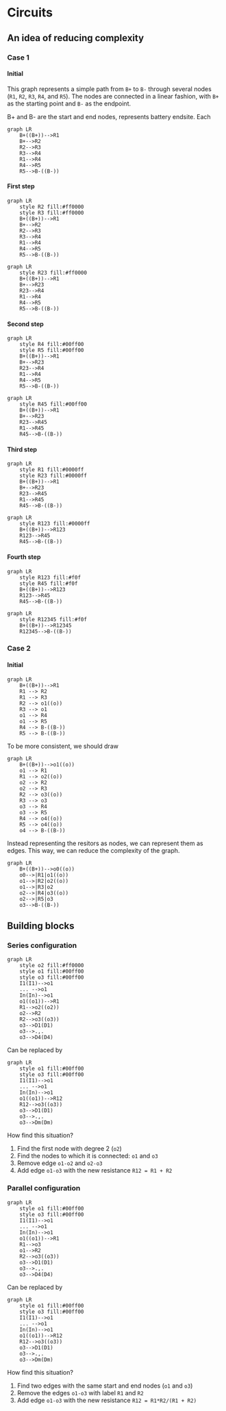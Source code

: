 # Circuits

## An idea of reducing complexity


### Case 1

#### Initial

This graph represents a simple path from `B+` to `B-` through several nodes (`R1`, `R2`, `R3`, `R4`, and `R5`). The nodes are connected in a linear fashion, with `B+` as the starting point and `B-` as the endpoint.

B+ and B- are the start and end nodes, represents battery endsite. Each



```mermaid
graph LR
    B+((B+))-->R1
    B+-->R2
    R2-->R3
    R3-->R4
    R1-->R4
    R4-->R5
    R5-->B-((B-))
```

#### First step

```mermaid
graph LR
    style R2 fill:#ff0000
    style R3 fill:#ff0000
    B+((B+))-->R1
    B+-->R2
    R2-->R3
    R3-->R4
    R1-->R4
    R4-->R5
    R5-->B-((B-))
```
```mermaid
graph LR
    style R23 fill:#ff0000
    B+((B+))-->R1
    B+-->R23
    R23-->R4
    R1-->R4
    R4-->R5
    R5-->B-((B-))
```

#### Second step

```mermaid
graph LR
    style R4 fill:#00ff00
    style R5 fill:#00ff00
    B+((B+))-->R1
    B+-->R23
    R23-->R4
    R1-->R4
    R4-->R5
    R5-->B-((B-))
```
```mermaid
graph LR
    style R45 fill:#00ff00
    B+((B+))-->R1
    B+-->R23
    R23-->R45
    R1-->R45
    R45-->B-((B-))
```

#### Third step

```mermaid
graph LR
    style R1 fill:#0000ff
    style R23 fill:#0000ff
    B+((B+))-->R1
    B+-->R23
    R23-->R45
    R1-->R45
    R45-->B-((B-))
```

```mermaid
graph LR
    style R123 fill:#0000ff
    B+((B+))-->R123
    R123-->R45
    R45-->B-((B-))
```

#### Fourth step

```mermaid
graph LR
    style R123 fill:#f0f
    style R45 fill:#f0f
    B+((B+))-->R123
    R123-->R45
    R45-->B-((B-))
```

```mermaid
graph LR
    style R12345 fill:#f0f
    B+((B+))-->R12345
    R12345-->B-((B-))
```

### Case 2

#### Initial

```mermaid
graph LR
    B+((B+))-->R1
    R1 --> R2
    R1 --> R3
    R2 --> o1((o))
    R3 --> o1    
    o1 --> R4
    o1 --> R5
    R4 --> B-((B-))
    R5 --> B-((B-))
```

To be more consistent, we should draw

```mermaid
graph LR
    B+((B+))-->o1((o))
    o1 --> R1
    R1 --> o2((o))
    o2 --> R2
    o2 --> R3
    R2 --> o3((o))
    R3 --> o3    
    o3 --> R4
    o3 --> R5
    R4 --> o4((o))
    R5 --> o4((o))
    o4 --> B-((B-))
```

Instead representing the resitors as nodes, we can represent them as edges. This way, we can reduce the complexity of the graph.



```mermaid
graph LR
    B+((B+))-->o0((o))
    o0-->|R1|o1((o))
    o1-->|R2|o2((o))
    o1-->|R3|o2
    o2-->|R4|o3((o))
    o2-->|R5|o3
    o3-->B-((B-))
```


## Building blocks

### Series configuration

```mermaid
graph LR
    style o2 fill:#ff0000
    style o1 fill:#00ff00
    style o3 fill:#00ff00
    I1(I1)-->o1
    ... -->o1
    In(In)-->o1
    o1((o1))-->R1
    R1-->o2((o2))
    o2-->R2
    R2-->o3((o3))
    o3-->D1(D1)
    o3-->.,.
    o3-->D4(D4)
```

Can be replaced by

```mermaid
graph LR
    style o1 fill:#00ff00
    style o3 fill:#00ff00
    I1(I1)-->o1
    ... -->o1
    In(In)-->o1
    o1((o1))-->R12
    R12-->o3((o3))
    o3-->D1(D1)
    o3-->.,.
    o3-->Dm(Dm)
```

How find this situation?
1. Find the first node with degree 2 (`o2`)
2. Find the nodes to which it is connected: `o1` and `o3`
3. Remove edge `o1-o2` and `o2-o3`
4. Add edge `o1-o3` with the new resistance `R12 = R1 + R2`

### Parallel configuration

```mermaid
graph LR
    style o1 fill:#00ff00
    style o3 fill:#00ff00
    I1(I1)-->o1
    ... -->o1
    In(In)-->o1
    o1((o1))-->R1
    R1-->o3
    o1-->R2
    R2-->o3((o3))
    o3-->D1(D1)
    o3-->.,.
    o3-->D4(D4)
```

Can be replaced by

```mermaid
graph LR
    style o1 fill:#00ff00
    style o3 fill:#00ff00
    I1(I1)-->o1
    ... -->o1
    In(In)-->o1
    o1((o1))-->R12
    R12-->o3((o3))
    o3-->D1(D1)
    o3-->.,.
    o3-->Dm(Dm)
```
How find this situation?
1. Find two edges with the same start and end nodes (`o1` and `o3`)
2. Remove the edges `o1-o3` with label `R1` and `R2`
3. Add edge `o1-o3` with the new resistance `R12 = R1*R2/(R1 + R2)`